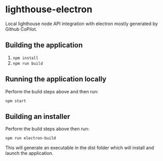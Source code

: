 # lighthouse-electron
Local lighthouse node API integration with electron mostly generated by Github CoPilot.

## Building the application

1. ``` npm install ```
2. ``` npm run build ```

## Running the application locally

Perform the build steps above and then run:

``` npm start ```

## Building an installer

Perform the build steps above then run:

``` npm run electron-build ```

This will generate an executable in the dist folder which will install and launch the application.
